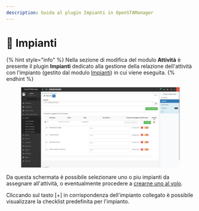 ```yaml
---
description: Guida al plugin Impianti in OpenSTAManager
---
```


# 📡 Impianti

{% hint style="info" %}
Nella sezione di modifica del modulo **Attività** è presente il plugin **Impianti** dedicato alla gestione della relazione dell'attività con l’impianto (gestito dal modulo [Impianti](../../impianti/)) in cui viene eseguita.
{% endhint %}

<figure><img src="../../../../.gitbook/assets/immagine (739).png" alt=""><figcaption></figcaption></figure>

Da questa schermata è possibile selezionare uno o piu impianti da assegnare all'attività, o eventualmente procedere a [crearne uno al volo](https://docs.openstamanager.com/modules/attivita/creazione#impianto).

Cliccando sul tasto \[+] in corrispondenza dell'impianto collegato è possibile visualizzare la checklist predefinita per l'impianto.
